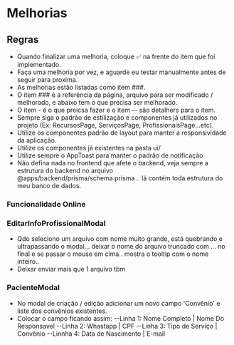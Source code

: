 # Melhorias

## Regras
- Quando finalizar uma melhoria, coloque ✅ na frente do item que foi implementado.
- Faça uma melhoria por vez, e aguarde eu testar manualmente antes de seguir para proxima.
- As melhorias estão listadas como item ###.
- O item ### é a referência da página, arquivo para ser modificado / melhorado, e abaixo tem o que precisa ser melhorado.
- O item - é o que preicsa fazer e o item -- são detalhers para o item.
- Sempre siga o padrão de estilização e componentes já utilizados no projeto (Ex: RecursosPage, ServiçosPage, ProfissionaisPage...etc).
- Utilize os componentes padrão de layout para manter a responsividade da aplicação.
- Utilize os componentes já existentes na pasta ui/
- Utilize sempre o AppToast para manter o padrão de notificação.
- Não defina nada no frontend que afete o backend, veja sempre a estrutura do backend no arquivo @apps/backend/prisma/schema.prisma .. lá contém toda estrutura do meu banco de dados.


### Funcionalidade Online


### EditarInfoProfissionalModal
- Qdo seleciono um arquivo com nome muito grande, está quebrando e ultrapassando o modal... deixar o nome do arquivo truncado com ... no final e se passar o mouse em cima.. mostra o tooltip com o nome inteiro..
- Deixar enviar mais que 1 arquivo tbm

### PacienteModal
- No modal de criação / edição adicionar um novo campo 'Convênio' e liste dos convênios existentes.
- Colocar o campo ficando assim:
--Linha 1: Nome Completo | Nome Do Responsavel
--Linha 2: Whastapp | CPF
--Linha 3: Tipo de Serviço | Convênio
--Linnha 4: Data de Nascimento | E-mail
